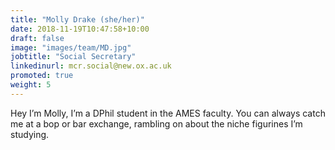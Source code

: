 ```yaml
---
title: "Molly Drake (she/her)"
date: 2018-11-19T10:47:58+10:00
draft: false
image: "images/team/MD.jpg"
jobtitle: "Social Secretary"
linkedinurl: mcr.social@new.ox.ac.uk
promoted: true
weight: 5
---
```


Hey I’m Molly, I’m a DPhil student in the AMES faculty. You can always catch me at a bop or bar exchange, rambling on about the niche figurines I’m studying. 
